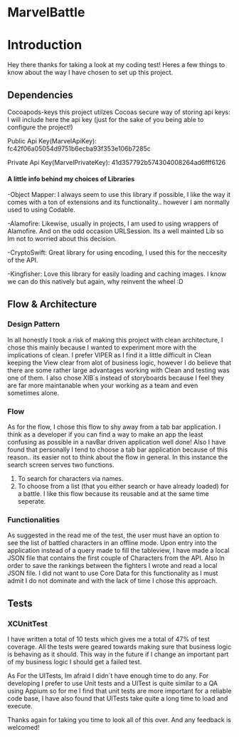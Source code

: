 # MarvelBattle

# Introduction 
Hey there thanks for taking a look at my coding test! Heres a few things to know about the way I have chosen to set up this project.

## Dependencies
Cocoapods-keys this project utilzes Cocoas secure way of storing api keys: I will include here the api key (just for the sake of you being able to configure the project!)

Public Api Key(MarvelApiKey): fc42f06a05054d9751b6ecba93f353e106b7285c 

Private Api Key(MarvelPrivateKey): 41d357792b574304008264ad6fff6126

#### A little info behind my choices of Libraries
-Object Mapper: I always seem to use this library if possible, I like the way it comes with a ton of extensions and its functionality.. however I am normally used to using Codable.

-Alamofire: Likewise, usually in projects, I am used to using wrappers of Alamofire. And on the odd occasion URLSession. Its a well mainted Lib so Im not to worried about this decision.

-CryptoSwift: Great library for using encoding, I used this for the neccesity of the API.

-Kingfisher: Love this library for easily loading and caching images. I know we can do this natively but again, why reinvent the wheel :D

## Flow & Architecture
### Design Pattern
In all honestly I took a risk of making this project with clean architecture, I chose this mainly because I wanted to experiment more with the implications of clean. I prefer VIPER as I find it a little difficult in Clean keeping the View clear from alot of business logic, however I do believe that there are some rather large advantages working with Clean and testing was one of them. I also chose XIB´s instead of storyboards because I feel they are far more maintanable when your working as a team and even sometimes alone. 

### Flow
As for the flow, I chose this flow to shy away from a tab bar application. I think as a developer if you can find a way to make an app the least confusing as possible in a navBar driven application well done! Also I have found that personally I tend to choose a tab bar application because of this reason.. its easier not to think about the flow in general. In this instance the search screen serves two functions.
1. To search for characters via names.
2. To choose from a list (that you either search or have already loaded) for a battle.
I like this flow because its reusable and at the same time seperate.

### Functionalities
As suggested in the read me of the test, the user must have an option to see the list of battled characters in an offline mode. Upon entry into the application instead of a query made to fill the tableview, I have made a local JSON file that contains the first couple of Characters from the API. Also In order to save the rankings between the fighters I wrote and read a local JSON file. I did not want to use Core Data for this functionality as I must admit I do not dominate and with the lack of time I chose this approach.

## Tests
### XCUnitTest
I have written a total of 10 tests which gives me a total of 47% of test coverage. All the tests were geared towards making sure that business logic is behaving as it should. This way in the future if I change an important part of my business logic I should get a failed test.

As For the UITests, Im afraid I didn´t have enough time to do any. For developing I prefer to use Unit tests and a UITest is quite similar to a QA using Appium so for me I find that unit tests are more important for a reliable code base, I have also found that UITests take quite a long time to load and execute.

Thanks again for taking you time to look all of this over. And any feedback is welcomed!
